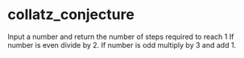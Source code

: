 # collatz_conjecture
Input a number and return the number of steps required to reach 1
If number is even divide by 2. If number is odd multiply by 3 and add 1.
